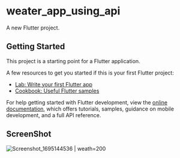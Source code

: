 # weater_app_using_api

A new Flutter project.

## Getting Started

This project is a starting point for a Flutter application.

A few resources to get you started if this is your first Flutter project:

- [Lab: Write your first Flutter app](https://docs.flutter.dev/get-started/codelab)
- [Cookbook: Useful Flutter samples](https://docs.flutter.dev/cookbook)

For help getting started with Flutter development, view the
[online documentation](https://docs.flutter.dev/), which offers tutorials,
samples, guidance on mobile development, and a full API reference.

## ScreenShot
![Screenshot_1695144536](https://github.com/MohamedAEleanany/Weather-App/assets/116359570/f8187bb4-3eb9-4dd3-97b2-87b9e46ede6b) | weath=200

